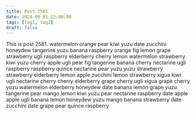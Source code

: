 ```yaml
---
title: Post 2581
date: 2024-09-01 12:00:00
tags: [tag1, tag2]
draft: false
---
```

This is post 2581.
watermelon
orange
pear
kiwi
yuzu
date
zucchini
honeydew
tangerine
yuzu
banana
raspberry
orange
fig
lemon
grape
strawberry
ugli
raspberry
elderberry
cherry
lemon
watermelon
strawberry
kiwi
yuzu
cherry
apple
ugli
pear
fig
tangerine
banana
cherry
nectarine
ugli
raspberry
raspberry
quince
nectarine
pear
yuzu
yuzu
strawberry
strawberry
elderberry
lemon
apple
zucchini
lemon
strawberry
xigua
kiwi
ugli
nectarine
cherry
cherry
elderberry
grape
cherry
ugli
xigua
grape
cherry
yuzu
watermelon
elderberry
honeydew
date
banana
lemon
grape
yuzu
tangerine
pear
mango
lemon
kiwi
yuzu
pear
nectarine
raspberry
date
apple
apple
ugli
banana
lemon
honeydew
yuzu
mango
banana
strawberry
date
zucchini
date
grape
pear
quince
raspberry
